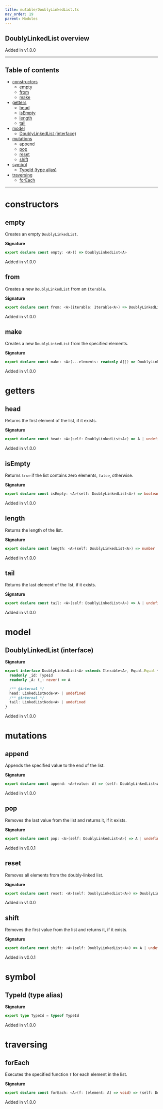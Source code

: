```yaml
---
title: mutable/DoublyLinkedList.ts
nav_order: 19
parent: Modules
---
```


## DoublyLinkedList overview

Added in v1.0.0

---

<h2 class="text-delta">Table of contents</h2>

- [constructors](#constructors)
  - [empty](#empty)
  - [from](#from)
  - [make](#make)
- [getters](#getters)
  - [head](#head)
  - [isEmpty](#isempty)
  - [length](#length)
  - [tail](#tail)
- [model](#model)
  - [DoublyLinkedList (interface)](#doublylinkedlist-interface)
- [mutations](#mutations)
  - [append](#append)
  - [pop](#pop)
  - [reset](#reset)
  - [shift](#shift)
- [symbol](#symbol)
  - [TypeId (type alias)](#typeid-type-alias)
- [traversing](#traversing)
  - [forEach](#foreach)

---

# constructors

## empty

Creates an empty `DoublyLinkedList`.

**Signature**

```ts
export declare const empty: <A>() => DoublyLinkedList<A>
```

Added in v1.0.0

## from

Creates a new `DoublyLinkedList` from an `Iterable`.

**Signature**

```ts
export declare const from: <A>(iterable: Iterable<A>) => DoublyLinkedList<A>
```

Added in v1.0.0

## make

Creates a new `DoublyLinkedList` from the specified elements.

**Signature**

```ts
export declare const make: <A>(...elements: readonly A[]) => DoublyLinkedList<A>
```

Added in v1.0.0

# getters

## head

Returns the first element of the list, if it exists.

**Signature**

```ts
export declare const head: <A>(self: DoublyLinkedList<A>) => A | undefined
```

Added in v1.0.0

## isEmpty

Returns `true` if the list contains zero elements, `false`, otherwise.

**Signature**

```ts
export declare const isEmpty: <A>(self: DoublyLinkedList<A>) => boolean
```

Added in v1.0.0

## length

Returns the length of the list.

**Signature**

```ts
export declare const length: <A>(self: DoublyLinkedList<A>) => number
```

Added in v1.0.0

## tail

Returns the last element of the list, if it exists.

**Signature**

```ts
export declare const tail: <A>(self: DoublyLinkedList<A>) => A | undefined
```

Added in v1.0.0

# model

## DoublyLinkedList (interface)

**Signature**

```ts
export interface DoublyLinkedList<A> extends Iterable<A>, Equal.Equal {
  readonly _id: TypeId
  readonly _A: (_: never) => A

  /** @internal */
  head: LinkedListNode<A> | undefined
  /** @internal */
  tail: LinkedListNode<A> | undefined
}
```

Added in v1.0.0

# mutations

## append

Appends the specified value to the end of the list.

**Signature**

```ts
export declare const append: <A>(value: A) => (self: DoublyLinkedList<A>) => DoublyLinkedList<A>
```

Added in v1.0.0

## pop

Removes the last value from the list and returns it, if it exists.

**Signature**

```ts
export declare const pop: <A>(self: DoublyLinkedList<A>) => A | undefined
```

Added in v0.0.1

## reset

Removes all elements from the doubly-linked list.

**Signature**

```ts
export declare const reset: <A>(self: DoublyLinkedList<A>) => DoublyLinkedList<A>
```

Added in v1.0.0

## shift

Removes the first value from the list and returns it, if it exists.

**Signature**

```ts
export declare const shift: <A>(self: DoublyLinkedList<A>) => A | undefined
```

Added in v0.0.1

# symbol

## TypeId (type alias)

**Signature**

```ts
export type TypeId = typeof TypeId
```

Added in v1.0.0

# traversing

## forEach

Executes the specified function `f` for each element in the list.

**Signature**

```ts
export declare const forEach: <A>(f: (element: A) => void) => (self: DoublyLinkedList<A>) => void
```

Added in v1.0.0
